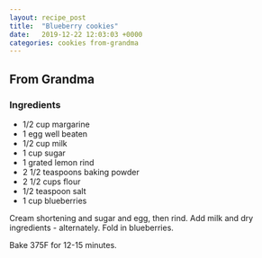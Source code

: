 ```yaml
---
layout: recipe_post
title:  "Blueberry cookies"
date:   2019-12-22 12:03:03 +0000
categories: cookies from-grandma
---
```


## From Grandma
### Ingredients
* 1/2 cup margarine
* 1 egg well beaten
* 1/2 cup milk
* 1 cup sugar
* 1 grated lemon rind
* 2 1/2 teaspoons baking powder
* 2 1/2 cups flour
* 1/2 teaspoon salt
* 1 cup blueberries


Cream shortening and sugar and egg, then rind. Add milk and dry ingredients - alternately. Fold in blueberries.


Bake 375F for 12-15 minutes.
